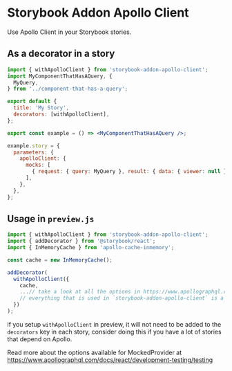 # Storybook Addon Apollo Client

Use Apollo Client in your Storybook stories.

## As a decorator in a story

```jsx
import { withApolloClient } from 'storybook-addon-apollo-client';
import MyComponentThatHasAQuery, {
  MyQuery,
} from '../component-that-has-a-query';

export default {
  title: 'My Story',
  decorators: [withApolloClient],
};

export const example = () => <MyComponentThatHasAQuery />;

example.story = {
  parameters: {
    apolloClient: {
      mocks: [
        { request: { query: MyQuery }, result: { data: { viewer: null } } },
      ],
    },
  },
};
```

## Usage in `preview.js`

```js
import { withApolloClient } from 'storybook-addon-apollo-client';
import { addDecorator } from '@storybook/react';
import { InMemoryCache } from 'apollo-cache-inmemory';

const cache = new InMemoryCache();

addDecorator(
  withApolloClient({
    cache,
    ...// take a look at all the options in https://www.apollographql.com/docs/react/development-testing/testing
    // everything that is used in `storybook-addon-apollo-client` is a 1 to 1 mapping of MockedProvider
  })
);
```

if you setup `withApolloClient` in preview, it will not need to be added to the `decorators` key in each story, consider doing this if you have a lot of stories that depend on Apollo.

Read more about the options available for MockedProvider at https://www.apollographql.com/docs/react/development-testing/testing
